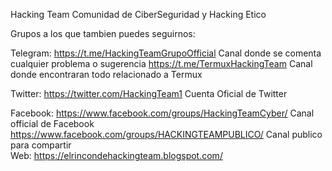 Hacking Team Comunidad de CiberSeguridad y Hacking Etico 

Grupos a los que tambien puedes seguirnos:

Telegram: 
https://t.me/HackingTeamGrupoOfficial  Canal donde se comenta cualquier problema o sugerencia
https://t.me/TermuxHackingTeam  Canal donde encontraran todo relacionado a Termux

Twitter: 
https://twitter.com/HackingTeam1  Cuenta Oficial de Twitter

Facebook: 
https://www.facebook.com/groups/HackingTeamCyber/  Canal official de Facebook 
https://www.facebook.com/groups/HACKINGTEAMPUBLICO/  Canal publico para compartir                                                                
Web:
https://elrincondehackingteam.blogspot.com/
